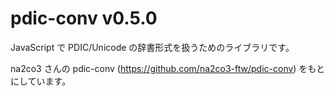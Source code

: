 # pdic-conv v0.5.0

JavaScript で PDIC/Unicode の辞書形式を扱うためのライブラリです。

na2co3 さんの pdic-conv (https://github.com/na2co3-ftw/pdic-conv) をもとにしています。
